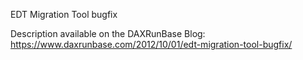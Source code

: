 EDT Migration Tool bugfix

Description available on the DAXRunBase Blog:
https://www.daxrunbase.com/2012/10/01/edt-migration-tool-bugfix/
